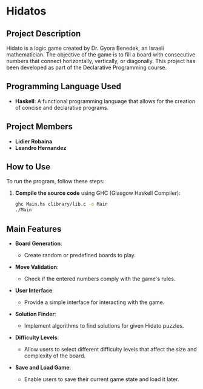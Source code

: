 # Hidatos

## Project Description
Hidato is a logic game created by Dr. Gyora Benedek, an Israeli mathematician. The objective of the game is to fill a board with consecutive numbers that connect horizontally, vertically, or diagonally. This project has been developed as part of the Declarative Programming course.

## Programming Language Used
- **Haskell**: A functional programming language that allows for the creation of concise and declarative programs.

## Project Members
- **Lidier Robaina**
- **Leandro Hernandez**

## How to Use
To run the program, follow these steps:

1. **Compile the source code** using GHC (Glasgow Haskell Compiler):
   ```bash
   ghc Main.hs clibrary/lib.c -o Main
   ./Main
   ```

## Main Features

- **Board Generation**: 
  - Create random or predefined boards to play.
  
- **Move Validation**: 
  - Check if the entered numbers comply with the game's rules.
  
- **User Interface**: 
  - Provide a simple interface for interacting with the game.

- **Solution Finder**: 
  - Implement algorithms to find solutions for given Hidato puzzles.

- **Difficulty Levels**: 
  - Allow users to select different difficulty levels that affect the size and complexity of the board.

- **Save and Load Game**: 
  - Enable users to save their current game state and load it later.




